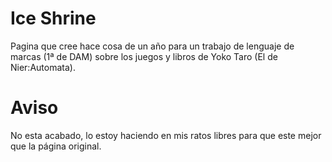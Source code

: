 # Ice Shrine
Pagina que cree hace cosa de un año para un trabajo de lenguaje de marcas (1ª de DAM) sobre los juegos y libros de Yoko Taro (El de Nier:Automata).

# Aviso
No esta acabado, lo estoy haciendo en mis ratos libres para que este mejor que la página original.
